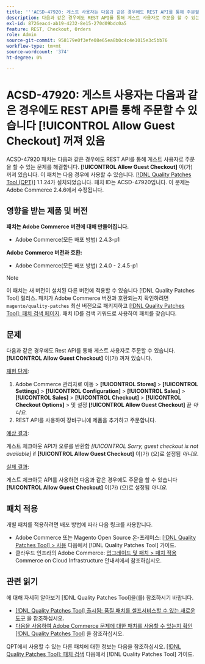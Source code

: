 ```yaml
---
title: '''ACSD-47920: 게스트 사용자는 다음과 같은 경우에도 REST API를 통해 주문할 수 있습니다. [!UICONTROL Allow Guest Checkout] 이(가) 꺼져 있음'
description: 다음과 같은 경우에도 REST API를 통해 게스트 사용자로 주문을 할 수 있는 Adobe Commerce 문제를 해결하려면 ACSD-47920 패치를 적용합니다. [!UICONTROL Allow Guest Checkout] 이(가) 꺼져 있습니다.
exl-id: 8726eac4-ab19-4232-8e15-270d09bdc0a5
feature: REST, Checkout, Orders
role: Admin
source-git-commit: 958179e0f3efe08e65ea8b0c4c4e1015e3c5bb76
workflow-type: tm+mt
source-wordcount: '374'
ht-degree: 0%

---
```


# ACSD-47920: 게스트 사용자는 다음과 같은 경우에도 REST API를 통해 주문할 수 있습니다 **[!UICONTROL Allow Guest Checkout]** 꺼져 있음

ACSD-47920 패치는 다음과 같은 경우에도 REST API를 통해 게스트 사용자로 주문을 할 수 있는 문제를 해결합니다. **[!UICONTROL Allow Guest Checkout]** 이(가) 꺼져 있습니다. 이 패치는 다음 경우에 사용할 수 있습니다. [[!DNL Quality Patches Tool (QPT)]](/help/announcements/adobe-commerce-announcements/magento-quality-patches-released-new-tool-to-self-serve-quality-patches.md) 1.1.24가 설치되었습니다. 패치 ID는 ACSD-47920입니다. 이 문제는 Adobe Commerce 2.4.6에서 수정됩니다.

## 영향을 받는 제품 및 버전

**패치는 Adobe Commerce 버전에 대해 만들어집니다.**

* Adobe Commerce(모든 배포 방법) 2.4.3-p1

**Adobe Commerce 버전과 호환:**

* Adobe Commerce(모든 배포 방법) 2.4.0 - 2.4.5-p1

>[!NOTE]
>
>이 패치는 새 버전이 설치된 다른 버전에 적용할 수 있습니다 [!DNL Quality Patches Tool] 릴리스. 패치가 Adobe Commerce 버전과 호환되는지 확인하려면 `magento/quality-patches` 최신 버전으로 패키지하고 [[!DNL Quality Patches Tool]: 패치 검색 페이지](https://experienceleague.adobe.com/tools/commerce-quality-patches/index.html). 패치 ID를 검색 키워드로 사용하여 패치를 찾습니다.

## 문제

다음과 같은 경우에도 Rest API를 통해 게스트 사용자로 주문할 수 있습니다. **[!UICONTROL Allow Guest Checkout]** 이(가) 꺼져 있습니다.

<u>재현 단계</u>:

1. Adobe Commerce 관리자로 이동 > **[!UICONTROL Stores]** > **[!UICONTROL Settings]** > **[!UICONTROL Configuration]** > **[!UICONTROL Sales]** > **[!UICONTROL Sales]** > **[!UICONTROL Checkout]** > **[!UICONTROL Checkout Options]** > 및 설정 **[!UICONTROL Allow Guest Checkout]** 끝 _아니요_.
1. REST API를 사용하여 장바구니에 제품을 추가하고 주문합니다.

<u>예상 결과</u>:

게스트 체크아웃 API가 오류를 반환함 *[!UICONTROL Sorry, guest checkout is not available]* if **[!UICONTROL Allow Guest Checkout]** 이(가) (으)로 설정됨 _아니요_.

<u>실제 결과</u>:

게스트 체크아웃 API를 사용하면 다음과 같은 경우에도 주문을 할 수 있습니다 **[!UICONTROL Allow Guest Checkout]** 이(가) (으)로 설정됨 _아니요_.

## 패치 적용

개별 패치를 적용하려면 배포 방법에 따라 다음 링크를 사용합니다.

* Adobe Commerce 또는 Magento Open Source 온-프레미스: [[!DNL Quality Patches Tool] > 사용](https://experienceleague.adobe.com/docs/commerce-operations/tools/quality-patches-tool/usage.html) 다음에서 [!DNL Quality Patches Tool] 가이드.
* 클라우드 인프라의 Adobe Commerce: [업그레이드 및 패치 > 패치 적용](https://experienceleague.adobe.com/docs/commerce-cloud-service/user-guide/develop/upgrade/apply-patches.html) Commerce on Cloud Infrastructure 안내서에서 참조하십시오.

## 관련 읽기

에 대해 자세히 알아보기 [!DNL Quality Patches Tool]을(를) 참조하시기 바랍니다.

* [[!DNL Quality Patches Tool] 출시됨: 품질 패치를 셀프서비스할 수 있는 새로운 도구](/help/announcements/adobe-commerce-announcements/magento-quality-patches-released-new-tool-to-self-serve-quality-patches.md) 을 참조하십시오.
* [다음을 사용하여 Adobe Commerce 문제에 대한 패치를 사용할 수 있는지 확인 [!DNL Quality Patches Tool]](/help/support-tools/patches-available-in-qpt-tool/check-patch-for-magento-issue-with-magento-quality-patches.md) 을 참조하십시오.

QPT에서 사용할 수 있는 다른 패치에 대한 정보는 다음을 참조하십시오. [[!DNL Quality Patches Tool]: 패치 검색](https://experienceleague.adobe.com/tools/commerce-quality-patches/index.html) 다음에서 [!DNL Quality Patches Tool] 가이드.
